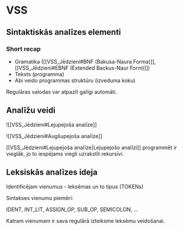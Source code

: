 # VSS

## Sintaktiskās analīzes elementi

### Short recap

- Gramatika ([[VSS_Jēdzieni#BNF (Bakusa-Naura Forma)]], [[VSS_Jēdzieni#EBNF (Extended Backus-Naur Form)]])
- Teksts (programma)
- Abi veido programmas struktūru (izveduma koku)

Regulāras valodas var atpazīt galīgi automāti.

## Analīžu veidi

![[VSS_Jēdzieni#Lejupejoša analīze]]

![[VSS_Jēdzieni#Augšupejoša analīze]]

[[VSS_Jēdzieni#Lejupejoša analīze|Lejupejošo analīzi]] programmēt ir vieglāk, jo to iespējams viegli uzrakstīt rekursīvi.

## Leksiskās analīzes ideja

Identificējam vienumus - leksēmas un to tipus (TOKENs)

Sintakses vienumu piemēri:

IDENT, INT_LIT, ASSIGN_OP, SUB_OP, SEMICOLON, ...

Katram vienumam ir sava regulārā izteiksme leksēmu veidošanai.
